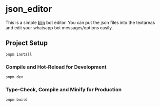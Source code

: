 # json_editor

This is a simple <a target="_blank" href="https://www.blip.ai">blip</a> bot editor. You can put the json files into the textareas and edit your whatsapp bot messages/options easily.

## Project Setup

```sh
pnpm install
```

### Compile and Hot-Reload for Development

```sh
pnpm dev
```

### Type-Check, Compile and Minify for Production

```sh
pnpm build
```
